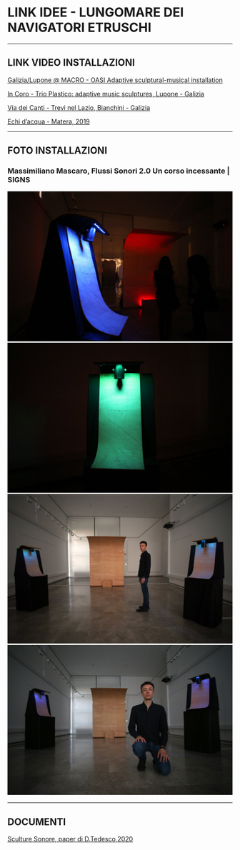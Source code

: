 # LINK IDEE - LUNGOMARE DEI NAVIGATORI ETRUSCHI
_________

## LINK VIDEO INSTALLAZIONI

[Galizia/Lupone @ MACRO - OASI Adaptive sculptural-musical installation](https://www.youtube.com/watch?v=4EmUoXvGxSE)

[In Coro - Trio Plastico: adaptive music sculptures, Lupone - Galizia](https://www.youtube.com/watch?v=keEJdNFb1Jg&t=344s)

[Via dei Canti - Trevi nel Lazio, Bianchini - Galizia](https://www.youtube.com/watch?v=Tsbun5k20pY&t=56s)

[Echi d’acqua - Matera, 2019](https://www.youtube.com/watch?v=aKMj7FIYgTg)

_________

## FOTO INSTALLAZIONI

### Massimiliano Mascaro, Flussi Sonori 2.0 Un corso incessante | SIGNS

<img src = "https://github.com/Velitch/Caere_Futurae/blob/master/Lungomare%20dei%20Navigatori%20Etruschi/Idee/img/Flussi_Mascaro_1.jpg">

<img src = "https://github.com/Velitch/Caere_Futurae/blob/master/Lungomare%20dei%20Navigatori%20Etruschi/Idee/img/Flussi_Mascaro_2.jpg">

<img src = "https://github.com/Velitch/Caere_Futurae/blob/master/Lungomare%20dei%20Navigatori%20Etruschi/Idee/img/Flussi_Mascaro_3.jpg">

<img src = "https://github.com/Velitch/Caere_Futurae/blob/master/Lungomare%20dei%20Navigatori%20Etruschi/Idee/img/Flussi_Mascaro_4.jpg">

_________

## DOCUMENTI

[Sculture Sonore, paper di D.Tedesco,2020](https://github.com/Velitch/Caere_Futurae/blob/master/Lungomare%20dei%20Navigatori%20Etruschi/Idee/Davide_Tedesco_Sonic_Sculptures_Sculture_Sonore_Paper_di_presentazione.pdf)
